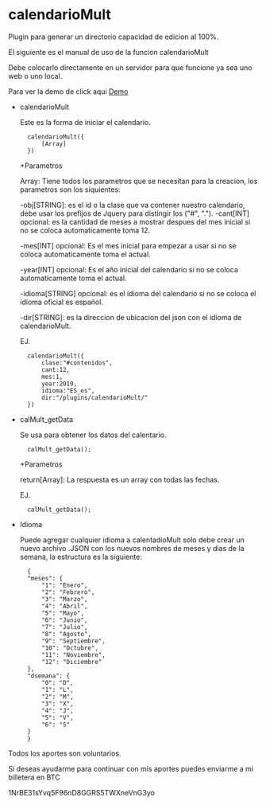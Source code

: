 calendarioMult
==========
Plugin para generar un directorio capacidad de edicion al 100%.

El siguiente es el manual de uso de la funcion calendarioMult

Debe colocarlo directamente en un servidor para que funcione ya sea uno web o uno local.

Para ver la demo de click aqui [Demo](http://plugins.tecnologiaswebsite.com/calendarioMult/)

- calendarioMult

	Este es la forma de iniciar el calendario.
	
		calendarioMult({
			[Array]
		})

	+Parametros

	Array: Tiene todos los parametros que se necesitan para la creacion, los parametros son los siquientes:
	
	-obj[STRING]: es el id o la clase que va contener nuestro calendario, debe usar los prefijos de Jquery para distingir los ("#", ".").
	-cant[INT] opcional: es la cantidad de meses a mostrar despues del mes inicial si no se coloca automaticamente toma 12.
	
	-mes[INT] opcional: Es el mes inicial para empezar a usar si no se coloca automaticamente toma el actual.
	
	-year[INT] opcional: Es el año inicial del calendario si no se coloca automaticamente toma el actual.
	
	-idioma[STRING] opcional: es el idioma del calendario si no se coloca el idioma oficial es español.
	
	-dir[STRING]: es la direccion de ubicacion del json con el idioma de calendarioMult.

	EJ.
	
		calendarioMult({
			clase:"#contenidos",
			cant:12,
			mes:1,
			year:2019,
			idioma:"ES_es",
			dir:"/plugins/calendarioMult/"
		})

- calMult_getData

	Se usa para obtener los datos del calentario.
	
		calMult_getData();

	+Parametros
	
	return[Array]: La respuesta es un array con todas las fechas.

	EJ.
	
		calMult_getData();

- Idioma

	Puede agregar cualquier idioma a calentadioMult solo debe crear un nuevo archivo .JSON con los nuevos nombres de meses y dias de la semana, la estructura es la siguiente:

		{
		"meses": {
		    "1": "Enero",
		    "2": "Febrero",
		    "3": "Marzo",
		    "4": "Abril",
		    "5": "Mayo",
		    "6": "Junio",
		    "7": "Julio",
		    "8": "Agosto",
		    "9": "Septiembre",
		    "10": "Octubre",
		    "11": "Noviembre",
		    "12": "Diciembre"
		},
		"dsemana": {
		    "0": "D",
		    "1": "L",
		    "2": "M",
		    "3": "X",
		    "4": "J",
		    "5": "V",
		    "6": "S"
		}
		}

Todos los aportes son voluntarios.

Si deseas ayudarme para continuar con mis aportes puedes enviarme a mi billetera en BTC

1NrBE31sYvq5F96nD8GGRS5TWXneVnG3yo
